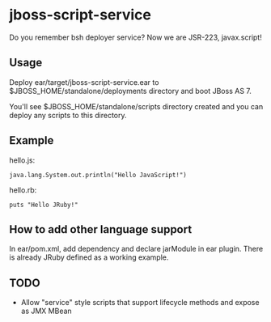 jboss-script-service
====================

Do you remember bsh deployer service? Now we are JSR-223, javax.script!

Usage
-----

Deploy ear/target/jboss-script-service.ear to $JBOSS_HOME/standalone/deployments directory and boot JBoss AS 7.

You'll see $JBOSS_HOME/standalone/scripts directory created and you can deploy any scripts to this directory.

Example
-------

hello.js:

    java.lang.System.out.println("Hello JavaScript!")

hello.rb:

    puts "Hello JRuby!"

How to add other language support
---------------------------------

In ear/pom.xml, add dependency and declare jarModule in ear plugin. There is already JRuby defined as a working example.

TODO
----

* Allow "service" style scripts that support lifecycle methods and expose as JMX MBean
